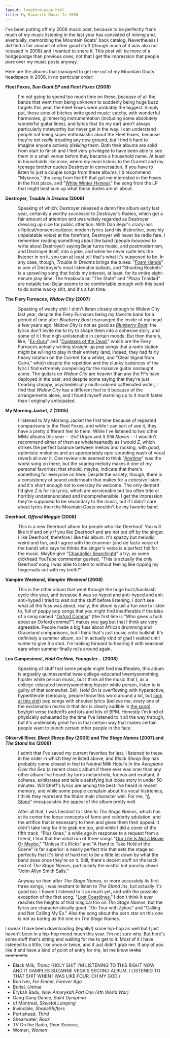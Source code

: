 ```yaml
---
layout: longform-page.html
title: My Favorite Music In 2008
---
```


<p>I've been putting off my 2008 music post, because to be perfectly frank much of my music listening in the last year has consisted of mining and, eventually, memorizing the Mountain Goats' back catalog. Nevertheless I did find a fair amount of other good stuff (though much of it was also not released in 2008) and I wanted to share it. This post will be more of a hodgepodge than previous ones, not that I get the impression that people pore over my music posts anyway.</p>
<p>Here are the albums that managed to get me out of my Mountain Goats headspace in 2008, in no particular order:</p>
<dl>
<dt><strong>Fleet Foxes, <em>Sun Giant EP</em> and <em>Fleet Foxes</em> (2008)</strong></dt>
<dd><p>I'm not going to spend too much time on these, because of all the bands that went from being unknown to suddenly being huge buzz targets this year, the Fleet Foxes were probably the biggest. Simply put, these sons of bitches write good music: catchy, with wonderful harmonies, glimmering instrumentation (including some absolutely wonderful guitar lines), and lyrics that (to my ear) aren't always particularly noteworthy but never get in the way. I can understand people not being super enthusiastic about the Fleet Foxes, because they're not <em>really</em> treading any new ground, but I find it hard to imagine anyone actively <em>disliking</em> them. Both their albums are solid from start to finish and I feel very privileged to have been able to see them in a small venue before they became a household name. At least in households like mine, where my mom listens to the Current and my teenage brother quotes Destroyer in conversation. If you have to listen to just a couple songs from these albums, I'd recommend "Mykonos," the song from the EP that got me interested in the Foxes in the first place, and "<a href="http://www.youtube.com/watch?v=DrQRS40OKNE">White Winter Hymnal</a>," the song from the LP that might best sum up what these dudes are all about.</p></dd>

<dt><strong>Destroyer, <em>Trouble in Dreams</em> (2008)</strong></dt>
<dd><p>Speaking of which: Destroyer released a damn fine album early last year, certainly a worthy successor to <em>Destroyer's Rubies</em>, which got a fair amount of attention and was widely regarded as Destroyer dressing up nice for public attention. With Dan Bejar's crazy-ass elliptical/nonsensical/post-modern lyrics (and his distinctive, possibly unpalatable voice) at the forefront, Destroyer will never be radio fare. I remember reading something about the band (people <em>looooove</em> to write about Destroyer) saying Bejar turns music, and postmodernism, and Destroyer itself, into a joke, and while he never quite lets the listener in on it, you can at least tell that's what it's supposed to be. In any case, though, <em>Trouble in Dreams</em> brings the tunes: "<a href="http://www.youtube.com/watch?v=kojSKSnrOpY&amp;feature=related">Foam Hands</a>" is one of Destroyer's most listenable ballads, and "Shooting Rockets" is a sprawling song that holds my interest, at least, for its entire eight-minute play time. The freakouts on "The State" and "Plaza Trinidad" are notable too: Bejar seems to be comfortable enough with this band to do some wacky shit, and it's a fun time.</p></dd>

<dt><strong>The Fiery Furnaces, <em>Widow City</em> (2007)</strong></dt>
<dd><p>Speaking of wacky shit: I didn't listen closely enough to Widow City last year, despite the Fiery Furnaces being my favorite band for a period of time after <em>Blueberry Boat</em> rearranged the inside of my head a few years ago. <em>Widow City</em> is not as good as <em><a href="http://www.youtube.com/watch?v=c6fktHmQQlc&amp;feature=related">Blueberry Boat</a></em>: the lyrics don't invite me to try to shape them into a cohesive story, and some of it I find nigh-unlistenable in certain moods. But then there's, like, "<a href="http://www.youtube.com/watch?v=OjDewuBdVl4">Ex-Guru</a>" and "<a href="http://www.youtube.com/watch?v=nnzICPS28h8&amp;feature=related">Duplexes of the Dead</a>," which are the Fiery Furnaces actually writing straight-up pop songs that a radio station might be willing to play in their entirety (and, indeed, they had fairly heavy rotation on the Current for a while), and "Clear Signal from Cairo," which despite the repetition and the clunky cadences of the lyric I find extremely compelling for the massive guitar onslaught alone. The guitars on <em>Widow City</em> are heavier than any the FFs have deployed in the past, and despite some saying that they're just treading choppy, psychedelically multi-colored caffeinated water, I find that <em>Widow City</em> has a different feel to it because of the arrangements alone, and I found myself warming up to it much faster than I originally anticipated.</p></dd>

<dt><strong>My Morning Jacket, <em>Z</em> (2005)</strong></dt>
<dd><p>I listened to My Morning Jacket the first time because of repeated comparisons to the Fleet Foxes, and while I can sort of see it, they have a pretty different feel to them. While I've listened to two other MMJ albums this year &#8212; <em>Evil Urges</em> and <em>It Still Moves</em> &#8212; I wouldn't recommend either of them as wholeheartedly as I would <em>Z</em>, which strikes the perfect balance between mellow and rocking, with good, optimistic melodies and an appropriately epic-sounding wash of vocal reverb all over it. One review site seemed to think "<a href="http://www.youtube.com/watch?v=CU9dbPrsO7A">Anytime</a>" was the worst song on there, but the soaring melody makes it one of my personal favorites; that should, maybe, indicate that there's something for everyone on here. Despite the variety, though, there is a consistency of sound underneath that makes for a cohesive listen, and it's short enough not to overstay its welcome. The only demerit I'd give <em>Z</em> is for its lyrics, which are serviceable but too often trite or horribly underenunciated and incomprehensible. I get the impression they're supposed to be secondary to the music, but if I didn't care about lyrics then the Mountain Goats wouldn't be my favorite band.</p></dd>

<dt><strong>Deerhoof, <em>Offend Maggie</em> (2008)</strong></dt>
<dd><p>This is a new Deerhoof album for people who like Deerhoof. You will like it if and only if you like Deerhoof and are not put off by the singer. I like Deerhoof, therefore I like this album. It's spazzy but melodic, weird and fun, and I agree with the drummer (and de facto voice of the band) who says he thinks the singer's voice is a perfect foil for the music. Maybe give "<a href="http://www.youtube.com/watch?v=9ezA8mTWXNM&amp;feature=related">Chandelier Searchlight</a>" a try; as some dickhead YouTube commenter gushed, "This is actually the only Deerhoof song I was able to listen to without feeling like ripping my fingernails out with my teeth!"</p></dd>

<dt><strong>Vampire Weekend, <em>Vampire Weekend</em> (2008)</strong></dt>
<dd><p>This is the other album that went through the huge buzz/backlash cycle this year, and because it was so hyped and anti-hyped and anti-anti-hyped I tried to wait out the stuff before listening. I don't see what all the fuss was about, really; the album is just a fun one to listen to, full of peppy pop songs that you might find insufferable if the idea of a song named "<a href="http://www.youtube.com/watch?v=P_i1xk07o4g">Oxford Comma</a>" (the first line is "Who gives a fuck about an Oxford comma?") makes you gag but that I think are very agreeable. People made a big fuss about African drumming and Graceland comparisons, but I think that's just music critic bullshit. It's definitely a summer album, so I'm actually kind of glad I waited until winter to give it a shot. I'm looking forward to hearing it with seasonal ears when summer finally rolls around again.</p></dd>

<dt><strong>Los Campesinos!, <em>Hold On Now, Youngster...</em> (2008)</strong></dt>
<dd><p>Speaking of stuff that some people might find insufferable, this album is arguably quintessential twee college-educated twentysomething hipster white person music, but I think all the music that I, as a college-educated twentysomething hipster white person, listen to is guilty of that somewhat. Still, <em>Hold On</em> is overflowing with hyperactive, hyperliterate (seriously, people throw this word around a lot, but <a href="http://www.songmeanings.net/songs/view/3530822107858682139/">look at this shit</a>) pop songs with shouted lyrics (believe me, every one of the exclamation marks in that link is clearly audible in <a href="http://www.youtube.com/watch?v=E7vnIMMkgGk">the song</a>), boy/girl verse tradeoffs and lots and lots of BPM. Honestly I'm kind of physically exhausted by the time I've listened to it all the way through, but it's undeniably great fun in that certain way that makes certain people want to punch certain other people in the face.</p></dd>

<dt><strong>Okkervil River, <em>Black Sheep Boy</em> (2005) and <em>The Stage Names</em> (2007) and <em>The Stand Ins</em> (2008)</strong></dt>
<dd><p>I admit that I've saved my current favorites for last. I listened to these in the order in which they're listed above, and <em>Black Sheep Boy</em> has probably come closest in feel to Neutral Milk Hotel's <em>In the Aeroplane Over the Sea</em> (a recent classic album if there ever was one) than any other album I've heard: by turns melancholy, furious and exultant, it coheres, exhilarates and tells a satisfying but loose story in under 50 minutes. Will Sheff's lyrics are among the best I've heard in recent memory, and while some people complain about his vocal histrionics, I think they represent the titular main character well. For me, "<a href="http://www.youtube.com/watch?v=Gej9dK7g-ok">A Stone</a>" encapsulates the appeal of the album pretty well.</p>

<p>After all that, I was hesitant to listen to <em>The Stage Names</em>, which has at its center the loose concepts of fame and celebrity adulation, and the artifice that is necessary to them and gives them their appeal. It didn't take long for it to grab me too, and while I did a cover of the fifth track, "Plus Ones," a while ago in response to a request from a friend, I find that the initial run of three songs "<a href="http://www.youtube.com/watch?v=ROlCPlnCIfo">Our Life Is Not a Movie Or Maybe</a>," "Unless It's Kicks" and "A Hand to Take Hold of the Scene" is far superior: a nearly perfect trio that sets the stage so perfectly that it's kind of hard not to be a little let down by what the band does once they're on it. Still, there's decent stuff on the back end of <em>The Stage Names</em>, particularly the wistful but punchy closer "John Allyn Smith Sails."</p>

<p>Anyway so then after <em>The Stage Names</em>, or more accurately its first three songs, I was hesitant to listen to <em>The Stand Ins</em>, but actually it's good too. I haven't listened to it as much yet, and with the possible exception of the first song, "<a href="http://www.youtube.com/watch?v=ZKmZRO8XzyY">Lost Coastlines</a>," I don't think it ever reaches the heights of that magical trio on <em>The Stage Names</em>, but the lyrics are characteristically good. "On Tour with Zykos" and "Calling and Not Calling My Ex." Also the song about the porn star on this one is not as boring as the one on <em>The Stage Names</em>.</p></dd></dl>

<p>I swear I have been downloading (legally!) some hip-hop as well but I just haven't been in a hip-hop mood much this year. I'm not sure why. But here's some stuff that's sitting and waiting for me to get to it. Most of it I have listened to a little, like once or twice, and it just didn't grab me. If any of you like it and have a kind of point of entry for me, let me know <strike>in the comments</strike>:
</p>
<ul>
<li>Black Milk, <em>Tronic</em> (HOLY SHIT I'M LISTENING TO THIS RIGHT NOW AND IT SAMPLES SUZANNE VEGA'S SECOND ALBUM, I LISTENED TO THAT SHIT WHEN I WAS LIKE FOUR. OH MY GOD.)</li>
<li>Bon Iver, <em>For Emma, Forever Ago</em></li>
<li>Burial, <em>Untrue</em></li>
<li>Erykah Badu, <em>New Amerykah Part One (4th World War)</em></li>
<li>Gang Gang Dance, <em>Saint Dymphna</em></li>
<li>of Montreal, <em>Skeletal Lamping</em></li>
<li>Invincible, <em>ShapeShifters</em></li>
<li>Portishead, <em>Third</em></li>
<li>Shearwater, <em>Rook</em></li>
<li>TV On the Radio, <em>Dear Science,</em></li>
<li>Women, <em>Women</em></li>
</ul>
